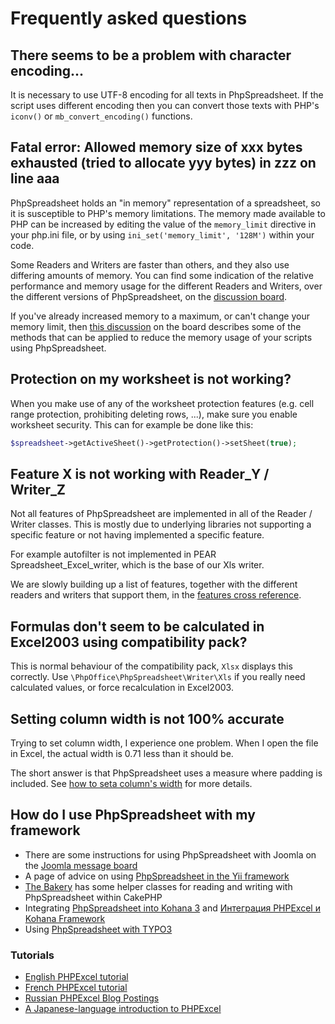# Frequently asked questions

## There seems to be a problem with character encoding...

It is necessary to use UTF-8 encoding for all texts in PhpSpreadsheet.
If the script uses different encoding then you can convert those texts
with PHP's `iconv()` or `mb_convert_encoding()` functions.

## Fatal error: Allowed memory size of xxx bytes exhausted (tried to allocate yyy bytes) in zzz on line aaa

PhpSpreadsheet holds an "in memory" representation of a spreadsheet, so
it is susceptible to PHP's memory limitations. The memory made available
to PHP can be increased by editing the value of the `memory_limit`
directive in your php.ini file, or by using
`ini_set('memory_limit', '128M')` within your code.

Some Readers and Writers are faster than others, and they also use
differing amounts of memory. You can find some indication of the
relative performance and memory usage for the different Readers and
Writers, over the different versions of PhpSpreadsheet, on the
[discussion
board](http://phpexcel.codeplex.com/Thread/View.aspx?ThreadId=234150).

If you've already increased memory to a maximum, or can't change your
memory limit, then [this
discussion](http://phpexcel.codeplex.com/Thread/View.aspx?ThreadId=242712)
on the board describes some of the methods that can be applied to reduce
the memory usage of your scripts using PhpSpreadsheet.

## Protection on my worksheet is not working?

When you make use of any of the worksheet protection features (e.g. cell
range protection, prohibiting deleting rows, ...), make sure you enable
worksheet security. This can for example be done like this:

``` php
$spreadsheet->getActiveSheet()->getProtection()->setSheet(true);
```

## Feature X is not working with Reader\_Y / Writer\_Z

Not all features of PhpSpreadsheet are implemented in all of the Reader
/ Writer classes. This is mostly due to underlying libraries not
supporting a specific feature or not having implemented a specific
feature.

For example autofilter is not implemented in PEAR
Spreadsheet\_Excel\_writer, which is the base of our Xls writer.

We are slowly building up a list of features, together with the
different readers and writers that support them, in the [features cross
reference](./references/features-cross-reference.md).

## Formulas don't seem to be calculated in Excel2003 using compatibility pack?

This is normal behaviour of the compatibility pack, `Xlsx` displays this
correctly. Use `\PhpOffice\PhpSpreadsheet\Writer\Xls` if you really need
calculated values, or force recalculation in Excel2003.

## Setting column width is not 100% accurate

Trying to set column width, I experience one problem. When I open the
file in Excel, the actual width is 0.71 less than it should be.

The short answer is that PhpSpreadsheet uses a measure where padding is
included. See [how to seta column's width](./topics/recipes.md#setting-a-columns-width)
for more details.

## How do I use PhpSpreadsheet with my framework

-   There are some instructions for using PhpSpreadsheet with Joomla on
    the [Joomla message
    board](http://http:/forum.joomla.org/viewtopic.php?f=304&t=433060)
-   A page of advice on using [PhpSpreadsheet in the Yii
    framework](http://www.yiiframework.com/wiki/101/how-to-use-phpexcel-external-library-with-yii/)
-   [The
    Bakery](http://bakery.cakephp.org/articles/melgior/2010/01/26/simple-excel-spreadsheet-helper)
    has some helper classes for reading and writing with PhpSpreadsheet
    within CakePHP
-   Integrating [PhpSpreadsheet into Kohana
    3](http://www.flynsarmy.com/2010/07/phpexcel-module-for-kohana-3/)
    and [Интеграция PHPExcel и Kohana
    Framework](http://szpargalki.blogspot.com/2011/02/phpexcel-kohana-framework.html)
-   Using [PhpSpreadsheet with
    TYPO3](http://typo3.org/documentation/document-library/extension-manuals/phpexcel_library/1.1.1/view/toc/0/)

### Tutorials

-   [English PHPExcel tutorial](http://openxmldeveloper.org)
-   [French PHPExcel
    tutorial](http://g-ernaelsten.developpez.com/tutoriels/excel2007/)
-   [Russian PHPExcel Blog
    Postings](http://www.web-junior.net/sozdanie-excel-fajjlov-s-pomoshhyu-phpexcel/)
-   [A Japanese-language introduction to
    PHPExcel](http://journal.mycom.co.jp/articles/2009/03/06/phpexcel/index.html)

